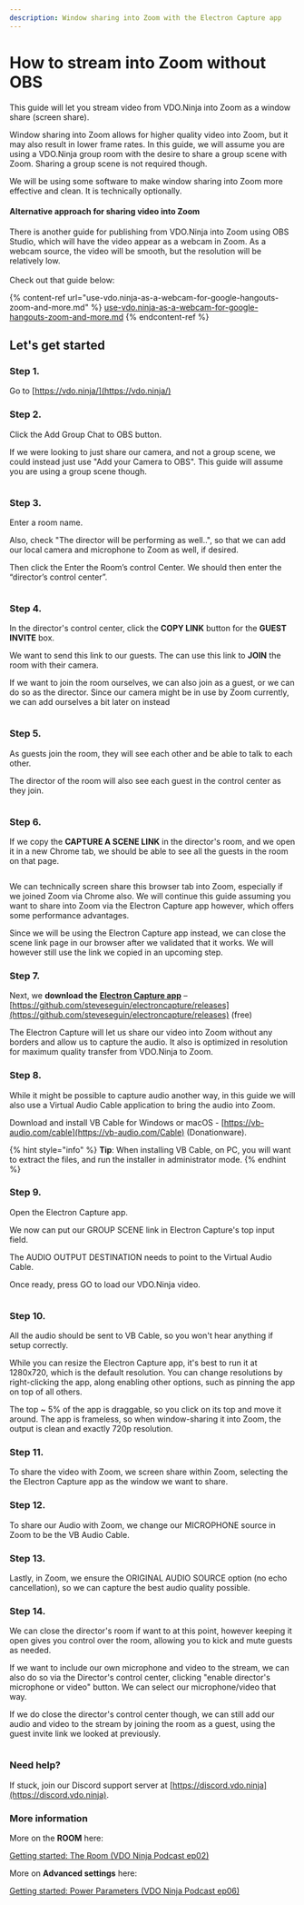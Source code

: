 ```yaml
---
description: Window sharing into Zoom with the Electron Capture app
---
```


# How to stream into Zoom without OBS

This guide will let you stream video from VDO.Ninja into Zoom as a window share (screen share).

Window sharing into Zoom allows for higher quality video into Zoom, but it may also result in lower frame rates. In this guide, we will assume you are using a VDO.Ninja group room with the desire to share a group scene with Zoom.  Sharing a group scene is not required though.

We will be using some software to make window sharing into Zoom more effective and clean. It is technically optionally.

#### Alternative approach for sharing video into Zoom

There is another guide for publishing from VDO.Ninja into Zoom using OBS Studio, which will have the video appear as a webcam in Zoom.  As a webcam source, the video will be smooth, but the resolution will be relatively low.\
\
Check out that guide below:

{% content-ref url="use-vdo.ninja-as-a-webcam-for-google-hangouts-zoom-and-more.md" %}
[use-vdo.ninja-as-a-webcam-for-google-hangouts-zoom-and-more.md](use-vdo.ninja-as-a-webcam-for-google-hangouts-zoom-and-more.md)
{% endcontent-ref %}

## Let's get started

### Step 1.

Go to [https://vdo.ninja/](https://vdo.ninja/)

### Step 2.

Click the Add Group Chat to OBS button.

If we were looking to just share our camera, and not a group scene, we could instead just use "Add your Camera to OBS". This guide will assume you are using a group scene though.

<figure><img src="../.gitbook/assets/image (17) (4).png" alt=""><figcaption></figcaption></figure>

### Step 3.

Enter a room name.

Also, check "The director will be performing as well..", so that we can add our local camera and microphone to Zoom as well, if desired.

Then click the Enter the Room’s control Center.  We should then enter the “director’s control center”.

<figure><img src="../.gitbook/assets/image (23) (1).png" alt=""><figcaption></figcaption></figure>

### Step 4.

In the director's control center, click the **COPY LINK** button for the **GUEST INVITE** box.

We want to send this link to our guests. The can use this link to **JOIN** the room with their camera.

If we want to join the room ourselves, we can also join as a guest, or we can do so as the director. Since our camera might be in use by Zoom currently, we can add ourselves a bit later on instead

<figure><img src="../.gitbook/assets/image (22) (1).png" alt=""><figcaption></figcaption></figure>

### Step 5.

As guests join the room, they will see each other and be able to talk to each other.

The director of the room will also see each guest in the control center as they join.

<figure><img src="../.gitbook/assets/image (34).png" alt=""><figcaption></figcaption></figure>

### Step 6.

If we copy the **CAPTURE A SCENE LINK** in the director's room, and we open it in a new Chrome tab, we should be able to see all the guests in the room on that page.

<div align="left">

<figure><img src="../.gitbook/assets/image (31).png" alt=""><figcaption></figcaption></figure>

</div>

We can technically screen share this browser tab into Zoom, especially if we joined Zoom via Chrome also. We will continue this guide assuming you want to share into Zoom via the Electron Capture app however, which offers some performance advantages.

Since we will be using the Electron Capture app instead, we can close the scene link page in our browser after we validated that it works.  We will however still use the link we copied in an upcoming step.

### Step 7.

Next, we **download the** [**Electron Capture app**](../steves-helper-apps/electron-capture.md) – [https://github.com/steveseguin/electroncapture/releases](https://github.com/steveseguin/electroncapture/releases) (free)

The Electron Capture will let us share our video into Zoom without any borders and allow us to capture the audio. It also is optimized in resolution for maximum quality transfer from VDO.Ninja to Zoom.

### Step 8.

While it might be possible to capture audio another way, in this guide we will also use a Virtual Audio Cable application to bring the audio into Zoom.

Download and install VB Cable for Windows or macOS - [https://vb-audio.com/cable](https://vb-audio.com/Cable) (Donationware).

{% hint style="info" %}
**Tip**: When installing VB Cable, on PC, you will want to extract the files, and run the installer in administrator mode.
{% endhint %}

### Step 9.

Open the Electron Capture app.

We now can put our GROUP SCENE link in Electron Capture's top input field.&#x20;

The AUDIO OUTPUT DESTINATION needs to point to the Virtual Audio Cable.&#x20;

Once ready, press GO to load our VDO.Ninja video.

<figure><img src="../.gitbook/assets/image (29).png" alt=""><figcaption></figcaption></figure>

### Step 10.

All the audio should be sent to VB Cable, so you won't hear anything if setup correctly.

While you can resize the Electron Capture app, it's best to run it at 1280x720, which is the default resolution. You can change resolutions by right-clicking the app, along enabling other options, such as pinning the app on top of all others.

The top \~ 5% of the app is draggable, so you click on its top and move it around. The app is frameless, so when window-sharing it into Zoom, the output is clean and exactly 720p resolution.

### Step 11.

To share the video with Zoom, we screen share within Zoom, selecting the the Electron Capture app as the window we want to share.

### Step 12.

To share our Audio with Zoom, we change our MICROPHONE source in Zoom to be the VB Audio Cable.&#x20;

### Step 13.

Lastly, in Zoom, we ensure the ORIGINAL AUDIO SOURCE option (no echo cancellation), so we can capture the best audio quality possible.

### Step 14.

We can close the director's room if want to at this point, however keeping it open gives you control over the room, allowing you to kick and mute guests as needed.

If we want to include our own microphone and video to the stream, we can also do so via the Director's control center, clicking "enable director's microphone or video" button. We can select our microphone/video that way.

If we do close the director's control center though, we can still add our audio and video to the stream by joining the room as a guest, using the guest invite link we looked at previously.

<figure><img src="../.gitbook/assets/image (18) (2).png" alt=""><figcaption></figcaption></figure>

### Need help?

If stuck, join our Discord support server at [https://discord.vdo.ninja](https://discord.vdo.ninja).

### More information

More on the **ROOM** here:

[Getting started: The Room (VDO Ninja Podcast ep02)](https://youtu.be/m1cIT1kdlEo)

More on **Advanced settings** here:

[Getting started: Power Parameters (VDO Ninja Podcast ep06)](https://youtu.be/l9BNTTNY08s)
